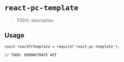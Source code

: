 # `react-pc-template`

> TODO: description

## Usage

```
const reactPcTemplate = require('react-pc-template');

// TODO: DEMONSTRATE API
```
